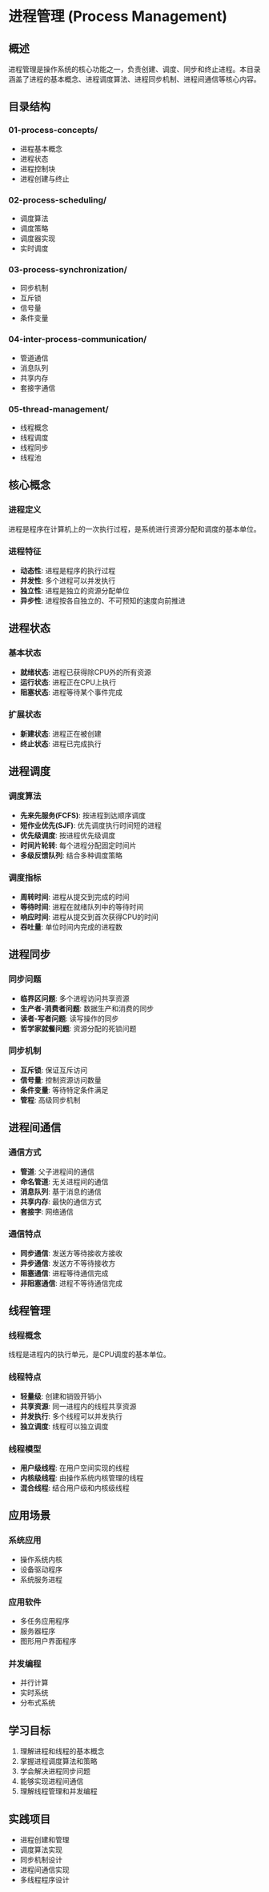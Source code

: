 # 进程管理 (Process Management)

## 概述

进程管理是操作系统的核心功能之一，负责创建、调度、同步和终止进程。本目录涵盖了进程的基本概念、进程调度算法、进程同步机制、进程间通信等核心内容。

## 目录结构

### 01-process-concepts/

- 进程基本概念
- 进程状态
- 进程控制块
- 进程创建与终止

### 02-process-scheduling/

- 调度算法
- 调度策略
- 调度器实现
- 实时调度

### 03-process-synchronization/

- 同步机制
- 互斥锁
- 信号量
- 条件变量

### 04-inter-process-communication/

- 管道通信
- 消息队列
- 共享内存
- 套接字通信

### 05-thread-management/

- 线程概念
- 线程调度
- 线程同步
- 线程池

## 核心概念

### 进程定义

进程是程序在计算机上的一次执行过程，是系统进行资源分配和调度的基本单位。

### 进程特征

- **动态性**: 进程是程序的执行过程
- **并发性**: 多个进程可以并发执行
- **独立性**: 进程是独立的资源分配单位
- **异步性**: 进程按各自独立的、不可预知的速度向前推进

## 进程状态

### 基本状态

- **就绪状态**: 进程已获得除CPU外的所有资源
- **运行状态**: 进程正在CPU上执行
- **阻塞状态**: 进程等待某个事件完成

### 扩展状态

- **新建状态**: 进程正在被创建
- **终止状态**: 进程已完成执行

## 进程调度

### 调度算法

- **先来先服务(FCFS)**: 按进程到达顺序调度
- **短作业优先(SJF)**: 优先调度执行时间短的进程
- **优先级调度**: 按进程优先级调度
- **时间片轮转**: 每个进程分配固定时间片
- **多级反馈队列**: 结合多种调度策略

### 调度指标

- **周转时间**: 进程从提交到完成的时间
- **等待时间**: 进程在就绪队列中的等待时间
- **响应时间**: 进程从提交到首次获得CPU的时间
- **吞吐量**: 单位时间内完成的进程数

## 进程同步

### 同步问题

- **临界区问题**: 多个进程访问共享资源
- **生产者-消费者问题**: 数据生产和消费的同步
- **读者-写者问题**: 读写操作的同步
- **哲学家就餐问题**: 资源分配的死锁问题

### 同步机制

- **互斥锁**: 保证互斥访问
- **信号量**: 控制资源访问数量
- **条件变量**: 等待特定条件满足
- **管程**: 高级同步机制

## 进程间通信

### 通信方式

- **管道**: 父子进程间的通信
- **命名管道**: 无关进程间的通信
- **消息队列**: 基于消息的通信
- **共享内存**: 最快的通信方式
- **套接字**: 网络通信

### 通信特点

- **同步通信**: 发送方等待接收方接收
- **异步通信**: 发送方不等待接收方
- **阻塞通信**: 进程等待通信完成
- **非阻塞通信**: 进程不等待通信完成

## 线程管理

### 线程概念

线程是进程内的执行单元，是CPU调度的基本单位。

### 线程特点

- **轻量级**: 创建和销毁开销小
- **共享资源**: 同一进程内的线程共享资源
- **并发执行**: 多个线程可以并发执行
- **独立调度**: 线程可以独立调度

### 线程模型

- **用户级线程**: 在用户空间实现的线程
- **内核级线程**: 由操作系统内核管理的线程
- **混合线程**: 结合用户级和内核级线程

## 应用场景

### 系统应用

- 操作系统内核
- 设备驱动程序
- 系统服务进程

### 应用软件

- 多任务应用程序
- 服务器程序
- 图形用户界面程序

### 并发编程

- 并行计算
- 实时系统
- 分布式系统

## 学习目标

1. 理解进程和线程的基本概念
2. 掌握进程调度算法和策略
3. 学会解决进程同步问题
4. 能够实现进程间通信
5. 理解线程管理和并发编程

## 实践项目

- 进程创建和管理
- 调度算法实现
- 同步机制设计
- 进程间通信实现
- 多线程程序设计
